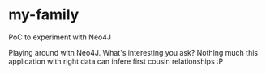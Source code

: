 # my-family
PoC to experiment with Neo4J

Playing around with Neo4J. What's interesting you ask? Nothing much this application with right data can infere first cousin relationships :P
